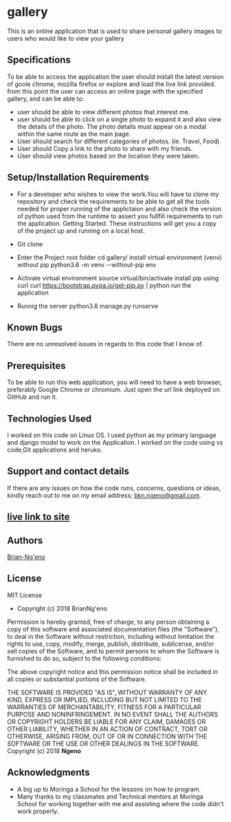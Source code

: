 # gallery

This is an online application that is used to share personal gallery images to users who would like to view your gallery

## Specifications
To be able to access the application the user should install the latest version of goole chrome, mozilla firefox or explore and load the live link provided.
from this point the user can access an online page with the specified gallery, and can be able to:
+ user should be able to view different photos that interest me.
+ user should be able to click on a single photo to expand it and also view the details of the photo. The photo details must appear on a modal within the same route as the main page.
+ User should search for different categories of photos. (ie. Travel, Food)
+ User should Copy a link to the photo to share with my friends.
+ User should view photos based on the location they were taken.


## Setup/Installation Requirements
* For a developer who wishes to view the work.You will have to clone my repository and check the requirements to be able to get all the tools needed for proper running of the applictaion and also check the version of python used from the runtime to assert you fullfill requirements to run the application.
Getting Started.
These instructions will get you a copy of the project up and running on a local host.

+ Git clone 
+ Enter the Project root folder cd gallery/ install virtual environment (venv) without pip python3.6 -m venv --without-pip env 
+ Activate virtual environment source virtual/bin/activate install pip using curl
curl https://bootstrap.pypa.io/get-pip.py | python run the application

+ Runnig the server python3.6 manage.py runserve

## Known Bugs
There are no unresolved issues in regards to this code that I know of.

## Prerequisites
To be able to run this web application, you will need to have a web browser, preferably Google Chrome or chromium.
Just open the url link deployed on GitHub and run it.

## Technologies Used
I worked on this code on Linux OS. I used python as my primary language and django model to work on the Application. I worked on  the code using vs code,Git applications and heruko.

## Support and contact details
If there are any issues on how the code runs, concerns, questions or ideas, kindly reach out to me on my email address; 
bkn.ngeno@gmail.com.

##  <a href="https://gallabrayo.herokuapp.com">live link to site</a>
## Authors
[Brian-Ng'eno](https://github.com/BrianNgeno/gallery)


## License
MIT License

* Copyright (c) 2018 BrianNg'eno

Permission is hereby granted, free of charge, to any person obtaining a copy
of this software and associated documentation files (the "Software"), to deal
in the Software without restriction, including without limitation the rights
to use, copy, modify, merge, publish, distribute, sublicense, and/or sell
copies of the Software, and to permit persons to whom the Software is
furnished to do so, subject to the following conditions:

The above copyright notice and this permission notice shall be included in all
copies or substantial portions of the Software.

THE SOFTWARE IS PROVIDED "AS IS", WITHOUT WARRANTY OF ANY KIND, EXPRESS OR
IMPLIED, INCLUDING BUT NOT LIMITED TO THE WARRANTIES OF MERCHANTABILITY,
FITNESS FOR A PARTICULAR PURPOSE AND NONINFRINGEMENT. IN NO EVENT SHALL THE
AUTHORS OR COPYRIGHT HOLDERS BE LIABLE FOR ANY CLAIM, DAMAGES OR OTHER
LIABILITY, WHETHER IN AN ACTION OF CONTRACT, TORT OR OTHERWISE, ARISING FROM,
OUT OF OR IN CONNECTION WITH THE SOFTWARE OR THE USE OR OTHER DEALINGS IN THE
SOFTWARE.
Copyright (c) 2018 **Ngeno**

## Acknowledgments

* A big up to Moringa a School for the lessons on how to program.
* Many thanks to my classmates and Technical mentors at Moringa School for working together 
   with me and assisting where the code didn't work properly.

